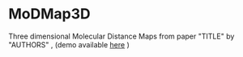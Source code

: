 # MoDMap3D
Three dimensional Molecular Distance Maps from paper "TITLE" by "AUTHORS" , (demo available <a href="https://dl.dropboxusercontent.com/u/34456847/maps3D/index.html" target="_blank">here</a> ) 
